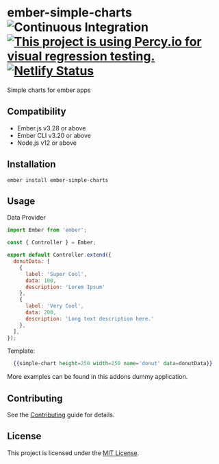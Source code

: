 ember-simple-charts
![Continuous Integration](https://github.com/ilios/ember-simple-charts/workflows/Continuous%20Integration/badge.svg)
[![This project is using Percy.io for visual regression testing.](https://percy.io/static/images/percy-badge.svg)](https://percy.io/ilios/ember-simple-charts)
[![Netlify Status](https://api.netlify.com/api/v1/badges/59cbbb8d-bce1-4513-9377-641e2182537f/deploy-status)](https://app.netlify.com/sites/ember-simple-charts/deploys)
==============================================================================

Simple charts for ember apps


Compatibility
------------------------------------------------------------------------------

* Ember.js v3.28 or above
* Ember CLI v3.20 or above
* Node.js v12 or above


Installation
------------------------------------------------------------------------------

```
ember install ember-simple-charts
```


Usage
------------------------------------------------------------------------------

Data Provider
```javascript
import Ember from 'ember';

const { Controller } = Ember;

export default Controller.extend({
  donutData: [
    {
      label: 'Super Cool',
      data: 100,
      description: 'Lorem Ipsum'
    },
    {
      label: 'Very Cool',
      data: 200,
      description: 'Long text description here.'
    },
  ],
});
```

Template:
```handlebars
  {{simple-chart height=250 width=250 name='donut' data=donutData}}
```

More examples can be found in this addons dummy application.

Contributing
------------------------------------------------------------------------------

See the [Contributing](CONTRIBUTING.md) guide for details.


License
------------------------------------------------------------------------------

This project is licensed under the [MIT License](LICENSE.md).
